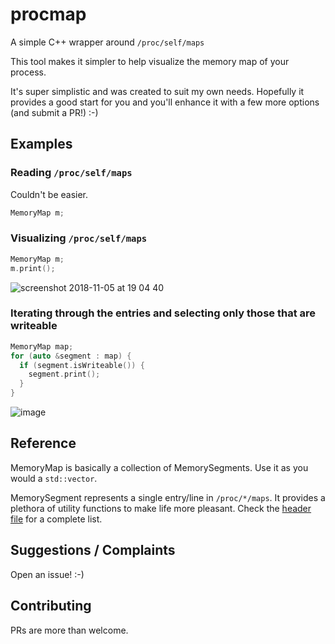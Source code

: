 # procmap
A simple C++ wrapper around `/proc/self/maps`

This tool makes it simpler to help visualize the memory map of your process.

It's super simplistic and was created to suit my own needs. Hopefully it provides a good start for you and you'll enhance it with a few more options (and submit a PR!) :-)

## Examples

### Reading `/proc/self/maps`

Couldn't be easier.
```cpp
MemoryMap m;
```

### Visualizing `/proc/self/maps`

```cpp
MemoryMap m;
m.print();
```

![screenshot 2018-11-05 at 19 04 40](https://user-images.githubusercontent.com/1539767/48020367-a9011b00-e12d-11e8-8f2c-03d29bf786ad.png)

### Iterating through the entries and selecting only those that are writeable

```cpp
MemoryMap map;
for (auto &segment : map) {
  if (segment.isWriteable()) {
    segment.print();
  }
}
```

![image](https://user-images.githubusercontent.com/1539767/48020839-d1d5e000-e12e-11e8-87be-5e7ced7e1e88.png)

## Reference

MemoryMap is basically a collection of MemorySegments. Use it as you would a `std::vector`.

MemorySegment represents a single entry/line in `/proc/*/maps`. It provides a plethora of utility functions to make life more pleasant. Check the [header file](https://github.com/joaomlneto/process-memory-map/blob/master/include/procmap/MemorySegment.hpp) for a complete list.

## Suggestions / Complaints
Open an issue! :-)

## Contributing
PRs are more than welcome.
